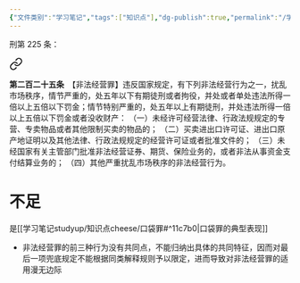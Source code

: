 ```yaml
---
{"文件类别":"学习笔记","tags":["知识点"],"dg-publish":true,"permalink":"/学习笔记studyup/知识点cheese/非法经营罪/","dgPassFrontmatter":true,"noteIcon":"","created":"2024-09-25T10:18:14.592+08:00","updated":"2024-09-30T11:33:08.695+08:00"}
---
```


刑第 225 条：
<div class="transclusion internal-embed is-loaded"><a class="markdown-embed-link" href="////#t225" aria-label="Open link"><svg xmlns="http://www.w3.org/2000/svg" width="24" height="24" viewBox="0 0 24 24" fill="none" stroke="currentColor" stroke-width="2" stroke-linecap="round" stroke-linejoin="round" class="svg-icon lucide-link"><path d="M10 13a5 5 0 0 0 7.54.54l3-3a5 5 0 0 0-7.07-7.07l-1.72 1.71"></path><path d="M14 11a5 5 0 0 0-7.54-.54l-3 3a5 5 0 0 0 7.07 7.07l1.71-1.71"></path></svg></a><div class="markdown-embed">



**第二百二十五条**　【非法经营罪】违反国家规定，有下列非法经营行为之一，扰乱市场秩序，情节严重的，处五年以下有期徒刑或者拘役，并处或者单处违法所得一倍以上五倍以下罚金；情节特别严重的，处五年以上有期徒刑，并处违法所得一倍以上五倍以下罚金或者没收财产：
（一）未经许可经营法律、行政法规规定的专营、专卖物品或者其他限制买卖的物品的；
（二）买卖进出口许可证、进出口原产地证明以及其他法律、行政法规规定的经营许可证或者批准文件的；
（三）未经国家有关主管部门批准非法经营证券、期货、保险业务的，或者非法从事资金支付结算业务的；
（四）其他严重扰乱市场秩序的非法经营行为。 

</div></div>

# 不足
是[[学习笔记studyup/知识点cheese/口袋罪#^11c7b0\|口袋罪的典型表现]]
- 非法经营罪的前三种行为没有共同点，不能归纳出具体的共同特征，因而对最后一项兜底规定不能根据同类解释规则予以限定，进而导致对非法经营罪的适用漫无边际